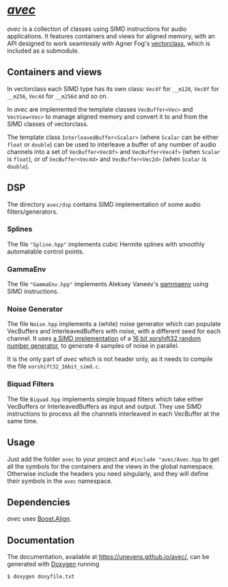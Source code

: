 # [*avec*](https://github.com/unevens/avec)

*avec* is a collection of classes using SIMD instructions for audio applications. 
It features containers and views for aligned memory, with an API designed to work seamlessly with Agner Fog's [vectorclass](https://github.com/vectorclass/version2), which is included as a submodule.

## Containers and views

In vectorclass each SIMD type has its own class: `Vec4f` for `__m128`, `Vec8f` for `__m256`, `Vec4d` for `__m256d` and so on.

In *avec* are implemented the template classes `VecBuffer<Vec>` and `VecView<Vec>` to manage aligned memory and convert it to and from the SIMD classes of vectorclass.

The template class `InterleavedBuffer<Scalar>` (where `Scalar` can be either `float` or `double`) can be used to interleave a buffer of any number of audio channels into a set of `VecBuffer<Vec8f>` and `VecBuffer<Vec4f>` (when `Scalar` is `float`), or of `VecBuffer<Vec4d>` and `VecBuffer<Vec2d>` (when `Scalar` is `double`). 


## DSP

The directory `avec/dsp` contains SIMD implementation of some audio filters/generators.

### Splines

The file `"Spline.hpp"` implements cubic Hermite splines with smoothly automatable control points.

### GammaEnv

The file `"GammaEnv.hpp"` implements Aleksey Vaneev's [gammaenv](https://github.com/avaneev/gammaenv) using SIMD instructions.

### Noise Generator

The file `Noise.hpp` implements a (white) noise generator which can populate VecBuffers and InterleavedBuffers with noise, with a different seed for each channel.
It uses [a SIMD implementation](https://github.com/unevens/xorshift32_16bit_simd) of a [16 bit xorshift32 random number generator](https://b2d-f9r.blogspot.com/2010/08/16-bit-xorshift-rng-now-with-more.html
), to generate 4 samples of noise in parallel. 

It is the only part of *avec* which is not header only, as it needs to compile the file `xorshift32_16bit_simd.c`.

### Biquad Filters

The file `Biquad.hpp` implements simple biquad filters which take either VecBuffers or InterleavedBuffers as input and output. They use SIMD instructions to process all the channels interleaved in each VecBuffer at the same time.

## Usage

Just add the folder `avec` to your project and `#include "avec/Avec.hpp` to get all the symbols for the containers and the views in the global namespace. Otherwise include the headers you need singularly, and they will define their symbols in the `avec` namespace.

## Dependencies

*avec* uses [Boost.Align](https://www.boost.org/doc/libs/1_71_0/doc/html/align.html). 

## Documentation

The documentation, available at https://unevens.github.io/avec/, can be generated with [Doxygen](http://doxygen.nl/) running

```bash
$ doxygen doxyfile.txt
```
